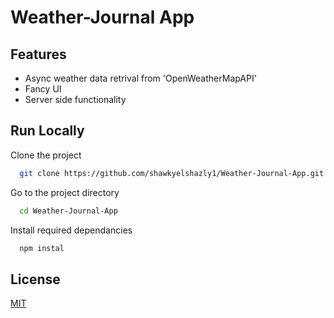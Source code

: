 # Weather-Journal App

## Features

- Async weather data retrival from 'OpenWeatherMapAPI'
- Fancy UI
- Server side functionality

## Run Locally

Clone the project

```bash
  git clone https://github.com/shawkyelshazly1/Weather-Journal-App.git
```

Go to the project directory

```bash
  cd Weather-Journal-App
```

Install required dependancies

```bash
  npm instal
```

## License

[MIT](https://choosealicense.com/licenses/mit/)
